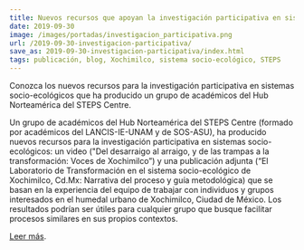 ```yaml
---
title: Nuevos recursos que apoyan la investigación participativa en sistemas socio-ecológicos
date: 2019-09-30
image: /images/portadas/investigacion_participativa.png
url: /2019-09-30-investigacion-participativa/
save_as: 2019-09-30-investigacion-participativa/index.html
tags: publicación, blog, Xochimilco, sistema socio-ecológico, STEPS
---
```


Conozca los nuevos recursos para la investigación participativa en
sistemas socio-ecológicos que ha producido un grupo de académicos del
Hub Norteamérica del STEPS Centre.

Un grupo de académicos del Hub Norteamérica del STEPS Centre (formado
por académicos del LANCIS-IE-UNAM y de SOS-ASU), ha producido nuevos
recursos para la investigación participativa en sistemas
socio-ecológicos: un video ("Del desarraigo al arraigo, y de las
trampas a la transformación: Voces de Xochimilco”) y una publicación
adjunta (“El Laboratorio de Transformación en el sistema
socio-ecológico de Xochimilco, Cd.Mx: Narrativa del proceso y guía
metodológica) que se basan en la experiencia del equipo de trabajar
con individuos y grupos interesados en el humedal urbano de
Xochimilco, Ciudad de México. Los resultados podrían ser útiles para
cualquier grupo que busque facilitar procesos similares en sus propios
contextos.

[Leer más](https://steps-centre.org/news/new-resources-support-participatory-research-in-socio-ecological-systems/).
